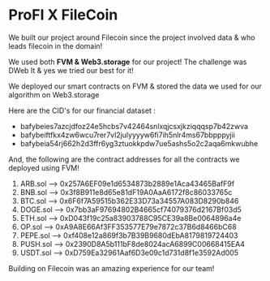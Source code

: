 # ProFI X FileCoin

We built our project around Filecoin since the project involved data & who leads filecoin in the domain! 

We used both **FVM & Web3.storage** for our project!
The challenge was DWeb It & yes we tried our best for it!

We deployed our smart contracts on FVM & stored the data we used for our algorithm on Web3.storage

Here are the CID's for our financial dataset :
* bafybeies7azcjdfoz24e5hcbs7v42464snlxqjcsxjkziqqqsp7b42zwva
* bafybeiftfkx4zw6wcu7rer7vl2julyyyyw6fi7ih5nlr4ms67bbpppyjii
* bafybeia54rj662h2d3ffr6yg3ztuokkpdw7ue5ashs5o2c2aqa6mkwubhe

And, the following are the contract addresses for all the contracts we deployed using FVM!
1. ARB.sol --> 0x257A6EF09e1d6534873b2889e1Aca43465BafF9f
2. BNB.sol --> 0x3f8B911e8d65e81dF19A0AaA6172f8c86033765c
3. BTC.sol --> 0x6F6f7A59515b362E33D73a34557A083D8290b846
4. DOGE.sol --> 0x7bb3aF97694802B4665cf74079376d2167Bf03d5
5. ETH.sol --> 0xD043f19c25a83903788C95CE39a8Be0064896a4e 
6. OP.sol --> 0xA9A8E66Af3FF353577E79e7872c37B6d8466bC68
7. PEPE.sol --> 0xf408e12a869f3b7B39B9680dEbA8179819724403
8. PUSH.sol --> 0x2390D8A5b111bF8de8024acA6899C00668415EA4
9. USDT.sol --> 0xD759Ea32961Aaf6D3e09c1d731d8f1e3592Ad005


Building on Filecoin was an amazing experience for our team!
